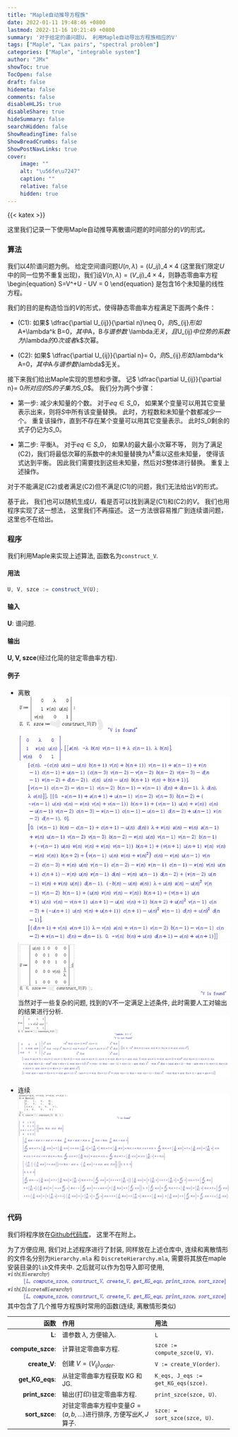 ```yaml
---
title: "Maple自动推导方程族"
date: 2022-01-11 19:48:46 +0800
lastmod: 2022-11-16 10:21:49 +0800
summary: '对于给定的谱问题U， 利用Maple自动导出方程族相应的V'
tags: ["Maple", "Lax pairs", "spectral problem"]
categories: ["Maple", "integrable system"]
author: "JMx"
showToc: true
TocOpen: false
draft: false
hidemeta: false
comments: false
disableHLJS: true 
disableShare: true
hideSummary: false
searchHidden: false
ShowReadingTime: false
ShowBreadCrumbs: false
ShowPostNavLinks: true
cover:
    image: ""  
    alt: "\u56fe\u7247"  
    caption: "" 
    relative: false 
    hidden: true 
---
```



{{< katex >}}


	
这里我们记录一下使用Maple自动推导离散谱问题的时间部分的$V$的形式。

### 算法

我们以$4$阶谱问题为例。 给定空间谱问题$U(n, \lambda)=(U\_{ij})\_{4\times 4}$ (这里我们限定$U$中的同一位势不重复出现)，我们设$V(n, \lambda)=(V\_{ij})\_{4\times 4}$，则静态零曲率方程
\begin{equation}
	S=V^+U - UV = 0
\end{equation}
是包含$16$个未知量的线性方程。 

我们的目的是构造恰当的$V$的形式，使得静态零曲率方程满足下面两个条件：
- (C1): 如果$ \dfrac{\partial U\_{ij}}{\partial n}\neq 0$，则$S\_{ij}$形如$A+\lambda^k B=0$，其中$A，B$与谱参数$ \lambda$无关，且$U\_{ij}$中位势的系数为$\lambda$的$0$次或者$k$次幂。

- (C2): 如果$ \dfrac{\partial U\_{ij}}{\partial n}= 0$，则$S\_{ij}$形如$\lambda^k A=0$，其中$A$与谱参数$\lambda$无关。

接下来我们给出Maple实现的思想和步骤。 记$ \dfrac{\partial U\_{ij}}{\partial n}= 0$所对应的$S$的子集为$S\_0$。 我们分为两个步骤： 

- 第一步: 减少未知量的个数。 对于$eq\in S\_0$， 如果某个变量可以用其它变量表示出来，则将$S$中所有该变量替换。 此时，方程数和未知量个数都减少一个。 重复该操作，直到不存在某个变量可以用其它变量表示。 此时$S\_0$剩余的式子仍记为$S\_0$。

- 第二步: 平衡$\lambda$。 对于$eq\in S\_0$， 如果$\lambda$的最大最小次幂不等， 则为了满足(C2)，我们将最低次幂的系数中的未知量替换为$\lambda^k$乘以这些未知量， 使得该式达到平衡。 因此我们需要找到这些未知量，然后对$S$整体进行替换。 重复上述操作。


对于不能满足(C2)或者满足(C2)但不满足(C1)的问题，我们无法给出$V$的形式。

基于此， 我们也可以随机生成$U$，看是否可以找到满足(C1)和(C2)的$V$。 我们也用程序实现了这一想法， 这里我们不再描述。 这一方法很容易推广到连续谱问题，这里也不在给出。


### 程序


我们利用Maple来实现上述算法, 函数名为`construct_V`.

#### 用法
```javascript
U, V, szce := construct_V(U);
```

#### 输入
**U**: 谱问题.

#### 输出
**U, V, szce**(经过化简的驻定零曲率方程).

#### 例子
- 离散
![](images/d1.jpg)
![](images/d2.jpg)
当然对于一些复杂的问题, 找到的V不一定满足上述条件, 此时需要人工对输出的结果进行分析.
![](images/d-error.jpg)

- 连续
![](images/c1.jpg)


### 代码

我们将程序放在[Github代码库](https://github.com/jiandandaoxingfu/derive-hierarchy-V)， 这里不在附上。

为了方便应用, 我们对上述程序进行了封装, 同样放在上述仓库中, 连续和离散情形的文件名分别为`Hierarchy.mla` 和 `DiscreteHierarchy.mla`, 需要将其放在maple安装目录的`lib`文件夹中. 之后就可以作为包导入即可使用,
![](images/m1.jpg)
其中包含了几个推导方程族时常用的函数(连续, 离散情形类似)

|函数|作用|用法|
|---:|:---|:---|
| **L**:| 谱参数 $\lambda$, 方便输入. |`L` |
| **compute_szce**:| 计算驻定零曲率方程. |`szce := compute_szce(U, V)`. |
| **create_V**:| 创建 $V=(V_{ij})_{order}$. |`V := create_V(order)`.|
| **get_KG_eqs**:| 从驻定零曲率方程获取 KG 和 JG. |`K_eqs, J_eqs := get_KG_eqs(szce)`. |
| **print_szce**:| 输出(打印)驻定零曲率方程. |`print_szce(szce, U)`. |
| **sort_szce**:| 对驻定零曲率方程中变量$G=(a, b, \dots)$进行排序, 方便写出$K, J$算子. |`szce: = sort_szce(szce, U)`. |
